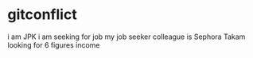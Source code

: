 # gitconflict
i am JPK
i am seeking for job
my job seeker colleague is Sephora Takam
looking for 6 figures income
